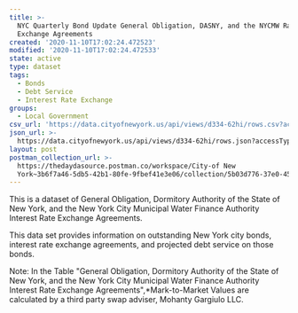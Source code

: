```yaml
---
title: >-
  NYC Quarterly Bond Update General Obligation, DASNY, and the NYCMW Rate
  Exchange Agreements
created: '2020-11-10T17:02:24.472523'
modified: '2020-11-10T17:02:24.472533'
state: active
type: dataset
tags:
  - Bonds
  - Debt Service
  - Interest Rate Exchange
groups:
  - Local Government
csv_url: 'https://data.cityofnewyork.us/api/views/d334-62hi/rows.csv?accessType=DOWNLOAD'
json_url: >-
  https://data.cityofnewyork.us/api/views/d334-62hi/rows.json?accessType=DOWNLOAD
layout: post
postman_collection_url: >-
  https://thedaydasource.postman.co/workspace/City-of New
  York~3b6f7a46-5db5-42b1-80fe-9fbef41e3e06/collection/5b03d776-37e0-4544-890b-7d65a65cb378
---
```

This is a dataset of General Obligation, Dormitory Authority of the State of New York, and the New York City Municipal Water Finance Authority Interest Rate Exchange Agreements.

This data set provides information on outstanding New York city bonds, interest rate exchange agreements, and projected debt service on those bonds.

Note: In the Table "General Obligation, Dormitory Authority of the State of New York, and the New York City Municipal Water Finance Authority Interest Rate Exchange Agreements",*Mark-to-Market Values are calculated by a third party swap adviser, Mohanty Gargiulo LLC.
